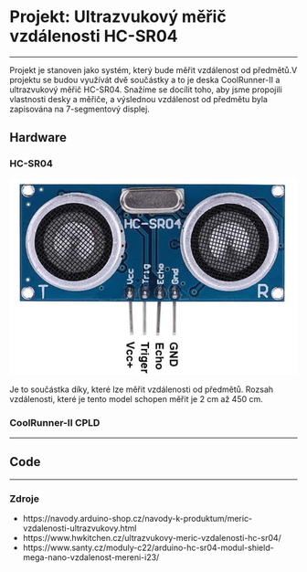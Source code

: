 <h1>Projekt: Ultrazvukový měřič vzdálenosti HC-SR04</h1>
<hr>
  <p>
    Projekt je stanoven jako systém, který bude měřit vzdálenost od předmětů.V projektu se budou využívát dvě součástky a to je deska CoolRunner-II a ultrazvukový měřič HC-SR04. Snažíme se docílit toho, aby jsme propojili vlastnosti desky a měřiče, a výslednou vzdálenost od předmětu byla zapisována na 7-segmentový displej.
  </p>
<h2>Hardware</h2>
  <h3>HC-SR04</h3>
    <img src="img/HC-SR04-PINOUT.jpg" alt="pinout" wide="50px" hight="50px"/>
    <p>
      Je to součástka díky, které lze měřit vzdálenosti od předmětů. Rozsah vzdálenosti, které je tento model schopen měřit je 2 cm až 450 cm.
    </p>
  <h3>CoolRunner-II CPLD</h3>
    <p></p>
<hr>
<h2>Code</h2>
  <p></p>
<hr>
  <h3>Zdroje</h3>
<ul>
  <li>https://navody.arduino-shop.cz/navody-k-produktum/meric-vzdalenosti-ultrazvukovy.html</li>
  <li>https://www.hwkitchen.cz/ultrazvukovy-meric-vzdalenosti-hc-sr04/</li>
  <li>https://www.santy.cz/moduly-c22/arduino-hc-sr04-modul-shield-mega-nano-vzdalenost-mereni-i23/</li>
</ul>
